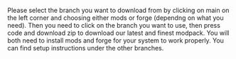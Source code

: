 Please select the branch you want to download from by clicking on main on the left corner and choosing either mods or forge (dependng on what you need). Then you need to click on the branch you want to use, then press code and download zip to download our latest and finest modpack. You will both need to install mods and forge for your system to work properly. You can find setup instructions under the other branches.
